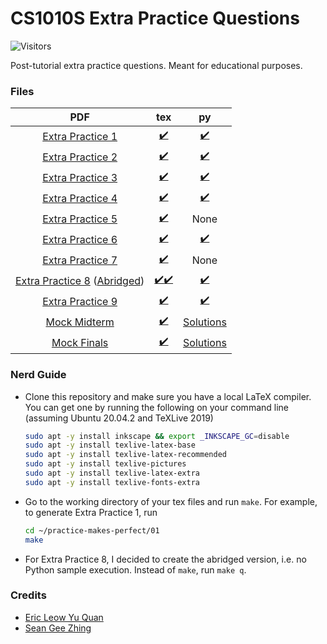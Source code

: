 # CS1010S Extra Practice Questions
![Visitors](https://visitor-badge.laobi.icu/badge?page_id=RussellDash332/practice-makes-perfect)

Post-tutorial extra practice questions. Meant for educational purposes.

### Files
|PDF|tex|py|
|:---:|:---:|:--:|
|[Extra Practice 1](https://github.com/RussellDash332/practice-makes-perfect/blob/main/01/extra-1.pdf)|[✔️](https://github.com/RussellDash332/practice-makes-perfect/blob/main/01/extra-1.tex)|[✔️](https://github.com/RussellDash332/practice-makes-perfect/tree/main/01/py)|
|[Extra Practice 2](https://github.com/RussellDash332/practice-makes-perfect/blob/main/02/extra-2.pdf)|[✔️](https://github.com/RussellDash332/practice-makes-perfect/blob/main/02/extra-2.tex)|[✔️](https://github.com/RussellDash332/practice-makes-perfect/tree/main/02/py)|
|[Extra Practice 3](https://github.com/RussellDash332/practice-makes-perfect/blob/main/03/extra-3.pdf)|[✔️](https://github.com/RussellDash332/practice-makes-perfect/blob/main/03/extra-3.tex)|[✔️](https://github.com/RussellDash332/practice-makes-perfect/tree/main/03/py)|
|[Extra Practice 4](https://github.com/RussellDash332/practice-makes-perfect/blob/main/04/extra-4.pdf)|[✔️](https://github.com/RussellDash332/practice-makes-perfect/blob/main/04/extra-4.tex)|[✔️](https://github.com/RussellDash332/practice-makes-perfect/tree/main/04/py)|
|[Extra Practice 5](https://github.com/RussellDash332/practice-makes-perfect/blob/main/05/extra-5.pdf)|[✔️](https://github.com/RussellDash332/practice-makes-perfect/blob/main/05/extra-5.tex)|None|
|[Extra Practice 6](https://github.com/RussellDash332/practice-makes-perfect/blob/main/06/extra-6.pdf)|[✔️](https://github.com/RussellDash332/practice-makes-perfect/blob/main/06/extra-6.tex)|[✔️](https://github.com/RussellDash332/practice-makes-perfect/tree/main/06/py)|
|[Extra Practice 7](https://github.com/RussellDash332/practice-makes-perfect/blob/main/07/extra-7.pdf)|[✔️](https://github.com/RussellDash332/practice-makes-perfect/blob/main/07/extra-7.tex)|None|
|[Extra Practice 8](https://github.com/RussellDash332/practice-makes-perfect/blob/main/08/extra-8.pdf) ([Abridged](https://github.com/RussellDash332/practice-makes-perfect/blob/main/08/extra-8q.pdf))|[✔️](https://github.com/RussellDash332/practice-makes-perfect/blob/main/08/extra-8.tex)[✔️](https://github.com/RussellDash332/practice-makes-perfect/blob/main/08/extra-8q.tex)|[✔️](https://github.com/RussellDash332/practice-makes-perfect/tree/main/08/py)|
|[Extra Practice 9](https://github.com/RussellDash332/practice-makes-perfect/blob/main/09/extra-9.pdf)|[✔️](https://github.com/RussellDash332/practice-makes-perfect/blob/main/09/extra-9.tex)|[✔️](https://github.com/RussellDash332/practice-makes-perfect/tree/main/09/py)|
|[Mock Midterm](https://github.com/RussellDash332/practice-makes-perfect/blob/main/Mock/Midterm/mock-midterm.pdf)|[✔️](https://github.com/RussellDash332/practice-makes-perfect/blob/main/Mock/Midterm/mock-midterm.tex)|[Solutions](https://github.com/RussellDash332/practice-makes-perfect/blob/main/Mock/Midterm/mock-midterm-solutions.py)|
|[Mock Finals](https://github.com/RussellDash332/practice-makes-perfect/blob/main/Mock/Finals/mock-finals.pdf)|[✔️](https://github.com/RussellDash332/practice-makes-perfect/blob/main/Mock/Finals/mock-finals.tex)|[Solutions](https://github.com/RussellDash332/practice-makes-perfect/blob/main/Mock/Finals/mock-finals-solutions.py)|

### Nerd Guide
- Clone this repository and make sure you have a local LaTeX compiler. You can get one by running the following on your command line (assuming Ubuntu 20.04.2 and TeXLive 2019)
    ```sh
    sudo apt -y install inkscape && export _INKSCAPE_GC=disable
    sudo apt -y install texlive-latex-base
    sudo apt -y install texlive-latex-recommended
    sudo apt -y install texlive-pictures
    sudo apt -y install texlive-latex-extra
    sudo apt -y install texlive-fonts-extra
    ```
- Go to the working directory of your tex files and run `make`. For example, to generate Extra Practice 1, run
    ```sh
    cd ~/practice-makes-perfect/01
    make
    ```
- For Extra Practice 8, I decided to create the abridged version, i.e. no Python sample execution. Instead of `make`, run `make q`.

### Credits
- [Eric Leow Yu Quan](https://github.com/shittake)
- [Sean Gee Zhing](https://github.com/pikasean)